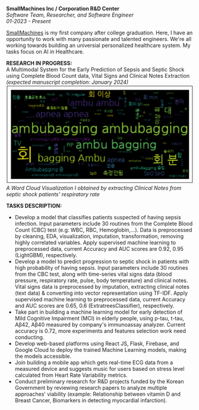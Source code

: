 **SmallMachines Inc / Corporation R&D Center**<br>
*Software Team, Researcher, and Software Engineer*<br>
*01-2023 - Present*

[SmallMachines](https://www.smallmachines.co.kr/default/) is my first company after college graduation. Here, I have an opportunity to work with many passionate and talented engineers. We're all working towards building an universial personalized healthcare system. My tasks focus on AI in Healthcare.

**RESEARCH IN PROGRESS:** <br>
A Multimodal System for the Early Prediction of Sepsis and Septic Shock using Complete Blood Count data, Vital Signs and Clinical Notes Extraction *(expected manuscript completion: January 2024)*
![Respiratory Word Cloud](/assets/rrwordcloud.png)
*A Word Cloud Visualization I obtained by extracting Clinical Notes from septic shock patients' respiratory rate*

**TASKS DESCRIPTION:** <br>
- Develop a model that classifies patients suspected of having sepsis infection. Input parameters include 30 routines from the Complete Blood Count (CBC) test (e.g: WBC, RBC, Hemoglobin,...). Data is preprocessed by cleaning, EDA, visualization, imputation, transformation, removing highly correlated variables. Apply supervised machine learning to preprocessed data, current Accuracy and AUC scores are 0.92, 0.95 (LightGBM), respectively. 
- Develop a model to predict progression to septic shock in patients with high probability of having sepsis. Input parameters include 30 routines from the CBC test, along with time-series vital signs data (blood pressure, respiratory rate, pulse, body temperature) and clinical notes. Vital signs data is preprocessed by imputation, extracting clinical notes (text data) & converting into vector representation using TF-IDF. Apply supervised machine learning to preprocessed data, current Accuracy and AUC scores are 0.65, 0.6 (ExtratreesClassifier), respectively. 
- Take part in building a machine learning model for early detection of Mild Cognitive Impairment (MCI) in elderly people, using p-tau, t-tau, Aβ42, Aβ40 measured by company's immunoassay analyzer. Current accuracy is 0.72, more experiments and features selection work need conducting.
- Develop web-based platforms using React JS, Flask, Firebase, and Google Cloud to deploy the trained Machine Learning models, making the models accessible. 
- Join building a mobile app which gets real-time ECG data from a measured device and suggests music for users based on stress level calculated from Heart Rate Variability metrics.
- Conduct preliminary research for R&D projects funded by the Korean Government by reviewing research papers to analyze multiple approaches' viability (example: Relationship between vitamin D and Breast Cancer, Biomarkers in detecting myocardial infarction).

